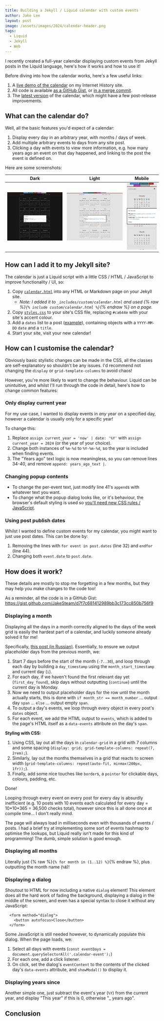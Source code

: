 ```yaml
---
title: Building a Jekyll / Liquid calendar with custom events
author: Jake Lee
layout: post
image: /assets/images/2024/calendar-header.png
tags:
  - Liquid
  - Jekyll
  - Web
---
```


I recently created a full-year calendar displaying custom events from Jekyll posts in the Liquid language, here's how it works and how to use it!

Before diving into how the calendar works, here's a few useful links:

1. A [live demo of the calendar](https://history.jakelee.co.uk/calendar/) on my Internet History site.
2. All code is available [as a GitHub Gist](https://gist.github.com/JakeSteam/d7f7c681412989bb3c173cc850b756f9), or [in a merge commit](https://github.com/JakeSteam/minimaJake/commit/1d9aced2b346cc13ff16b3b38889b061abecf1ff).
3. The [latest version](https://github.com/JakeSteam/minimaJake/blob/main/_includes/custom/calendar.md) of the calendar, which might have a few post-release improvements.

## What can the calendar do?

Well, all the basic features you'd expect of a calendar:

1. Display every day in an arbitrary year, with months / days of week.
2. Add multiple arbitrary events to days from any site post.
3. Clicking a day with events to view more information, e.g. how many years ago an event on that day happened, and linking to the post the event is defined on.

Here are some screenshots:

|                                             Dark                                              |                                              Light                                              |                                              Mobile                                               |
| :-------------------------------------------------------------------------------------------: | :---------------------------------------------------------------------------------------------: | :-----------------------------------------------------------------------------------------------: |
| [![](/assets/images/2024/calendar_dark-thumbnail.png)](/assets/images/2024/calendar_dark.png) | [![](/assets/images/2024/calendar_light-thumbnail.png)](/assets/images/2024/calendar_light.png) | [![](/assets/images/2024/calendar_mobile-thumbnail.png)](/assets/images/2024/calendar_mobile.png) |

## How can I add it to my Jekyll site?

The calendar is just a Liquid script with a little CSS / HTML / JavaScript to improve functionality / UI, so:

1. Copy [`calendar.html`](https://gist.github.com/JakeSteam/d7f7c681412989bb3c173cc850b756f9#file-calendar-html) into any HTML or Markdown page on your Jekyll site.
   - _Note: I added it to `_includes/custom/calendar.html` and used {% raw %}`{% include custom/calendar.html %}`{% endraw %} on a page._
2. Copy [`styles.css`](https://gist.github.com/JakeSteam/d7f7c681412989bb3c173cc850b756f9#file-styles-scss) to your site's CSS file, replacing `#ca644e` with your site's accent colour.
3. Add a `dates` list to a post ([example](https://gist.github.com/JakeSteam/d7f7c681412989bb3c173cc850b756f9#file-example-post-or-page-html)), containing objects with a `YYYY-MM-DD` `date` and a `title`.
4. Start your site, visit your new calendar!

## How can I customise the calendar?

Obviously basic stylistic changes can be made in the CSS, all the classes are self-explanatory so shouldn't be any issues. I'd recommend not changing the `display` or `grid-template-columns` to avoid chaos!

However, you're more likely to want to change the behaviour. Liquid can be unintuitive, and whilst I'll run through the code in detail, here's how to change common features:

### Only display current year

For my use case, I wanted to display events in _any_ year on a specified day, however a calendar is usually only for a specific year!

To change this:

1. Replace `assign current_year = 'now' | date: '%Y'` with `assign current_year = 2024` (or the year of your choice).
2. Change both instances of `%m-%d` to `%Y-%m-%d`, so the year is included when finding events.
3. The "Years ago" text logic is now meaningless, so you can remove lines 34-40, and remove `append: years_ago_text |`.

### Changing popup contents

- To change the per-event text, just modify line 41's `append`s with whatever text you want.
- To change what the popup dialog looks like, or it's behaviour, the browser's default styling is used so [you'll need new CSS rules / JavaScript](https://developer.mozilla.org/en-US/docs/Web/HTML/Element/dialog#examples).

### Using post publish dates

Whilst I wanted to define custom events for my calendar, you might want to just use post dates. This can be done by:

1. Removing the lines with `for event in post.dates` (line 32) and `endfor` (line 44).
2. Changing both `event.date` to `post.date`.

## How does it work?

These details are mostly to stop me forgetting in a few months, but they may help you make changes to the code too!

As a reminder, all the code is in a GitHub Gist: <https://gist.github.com/JakeSteam/d7f7c681412989bb3c173cc850b756f9>

### Displaying a month

Displaying all the days in a month correctly aligned to the days of the week grid is easily the hardest part of a calendar, and luckily someone already solved it for me!

Specifically, [this post (in Russian)](https://mikhail-yudin.ru/blog/frontend/jekyll-calendar-css-grid). Essentially, to ensure we output placeholder days from the previous month, we:

1. Start 7 days before the start of the month (`-7..30`), and loop through each day by building a `day_timestamp` using the `month_start_timestamp` and current day (`i`).
2. For each day, if we haven't found the first relevant day yet (`first_day_found`), skip days without outputting (`continue`) until the current day is Monday.
3. Now we need to output placeholder days for the row until the month actually starts, this is done with `if month_str == month_number` ... output day `span` ... `else` ... output empty `span`.
4. To output a day's events, we loop through every object in every post's `dates` object.
5. For each event, we add the HTML output to `events`, which is added to the page's HTML itself as a `data-events` attribute on the day's `span`.

**Styling with CSS:**

1. Using CSS, lay out all the days in `calendar-grid` in a grid with 7 columns and some spacing (`display: grid; grid-template-columns: repeat(7, 2rem);`).
2. Similarly, lay out the months themselves in a grid that reacts to screen width (`grid-template-columns: repeat(auto-fit, minmax(200px, 1fr));`).
3. Finally, add some nice touches like `border`s, a `pointer` for clickable days, colours, padding, etc.

Done!

Looping through every event on every post for every day is absurdly inefficient (e.g. 10 posts with 10 events each calculated for every day = 10\*10\*365 = 36,500 checks total), however since this is all done once at compile time... I don't really mind.

The page will always load in milliseconds even with thousands of events / posts. I had a brief try at implementing some sort of events hashmap to optimise the lookups, but Liquid really isn't made for this kind of programming! The dumb, simple solution is good enough.

### Displaying all months

Literally just {% raw %}`{% for month in (1..12) %}`{% endraw %}, plus outputting the month name (`%B`)!

### Displaying a dialog

Shoutout to HTML for now including a native `dialog` element! This element does all the hard work of fading the background, displaying a dialog in the middle of the screen, and even has a special syntax to close it without any JavaScript:

```
  <form method="dialog">
    <button autofocus>Close</button>
  </form>
```

Some JavaScript is still needed however, to dynamically populate this dialog. When the page loads, we:

1. Select all days with events (`const eventDays = document.querySelectorAll('.calendar-event');`)
2. For each one, add a click listener.
3. On click, set the dialog's `eventContent` to the contents of the clicked day's `data-events` attribute, and `showModal()` to display it.

### Displaying years since

Another simple one, just subtract the event's year (`%Y`) from the current year, and display "This year" if this is 0, otherwise "\_ years ago".

## Conclusion
